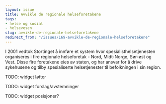 ```yaml
---
layout: issue
title: Avvikle de regionale helseforetakene
tags:
- helse og sosial
- helsevesen
slug: avvikle-de-regionale-helseforetakene
redirect_from: "/issues/169-avvikle-de-regionale-helseforetakene"
---
```


I 2001 vedtok Stortinget å innføre et system hvor spesialisthelsetjenesten organiseres i fire regionale helseforetak - Nord, Midt-Norge, Sør-øst og Vest. Disse fire foretakene eies av staten, og har ansvar for å drive sykehusene og tilby spesialiserte helsetjenester til befolkningen i sin region.

TODO: widget løfter

TODO: widget forslag/avstemninger

TODO: widget posisjoner?

